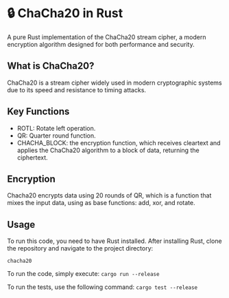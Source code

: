 # 🔒 ChaCha20 in Rust

A pure Rust implementation of the ChaCha20 stream cipher, a modern encryption algorithm designed for both performance and security.

## What is ChaCha20?

ChaCha20 is a stream cipher widely used in modern cryptographic systems due to its speed and resistance to timing attacks.

## Key Functions

- ROTL: Rotate left operation.
- QR: Quarter round function.
- CHACHA_BLOCK: the encryption function, which receives cleartext and applies the ChaCha20 algorithm to a block of data, returning the ciphertext.

## Encryption

Chacha20 encrypts data using 20 rounds of QR, which is a function that mixes the input data, using as base functions: add, xor, and rotate.

## Usage

To run this code, you need to have Rust installed.
After installing Rust, clone the repository and navigate to the project directory:

```chacha20```

To run the code, simply execute:
```cargo run --release```

To run the tests, use the following command:
```cargo test --release```
